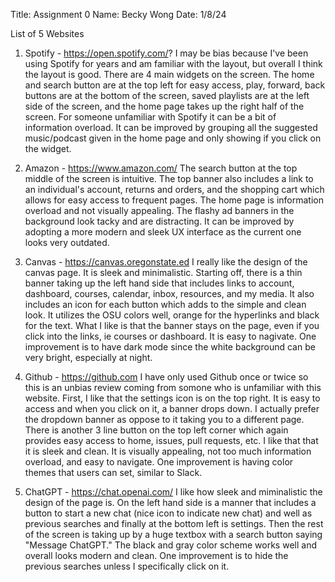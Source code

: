 Title: Assignment 0
Name: Becky Wong
Date: 1/8/24

List of 5 Websites

1. Spotify - https://open.spotify.com/?
I may be bias because I've been using Spotify for years and am familiar with the layout, but overall I think the layout is good. There are 4 main widgets on the screen. The home and search button are at the top left for easy access, play, forward, back buttons are at the bottom of the screen, saved playlists are at the left side of the screen, and the home page takes up the right half of the screen. For someone unfamiliar with Spotify it can be a bit of information overload. It can be improved by grouping all the suggested music/podcast given in the home page and only showing if you click on the widget. 

2. Amazon - https://www.amazon.com/
The search button at the top middle of the screen is intuitive. The top banner also includes a link to an individual's account, returns and orders, and the shopping cart which allows for easy access to frequent pages. The home page is information overload and not visually appealing. The flashy ad banners in the background look tacky and are distracting. It can be improved by adopting a more modern and sleek UX interface as the current one looks very outdated.

3. Canvas - https://canvas.oregonstate.ed
I really like the design of the canvas page. It is sleek and minimalistic. Starting off, there is a thin banner taking up the left hand side that includes links to account, dashboard, courses, calendar, inbox, resources, and my media. It also includes an icon for each button which adds to the simple and clean look. It utilizes the OSU colors well, orange for the hyperlinks and black for the text. What I like is that the banner stays on the page, even if you click into the links, ie courses or dashboard. It is easy to nagivate. One improvement is to have dark mode since the white background can be very bright, especially at night.

4. Github - https://github.com
I have only used Github once or twice so this is an unbias review coming from somone who is unfamiliar with this website. First, I like that the settings icon is on the top right. It is easy to access and when you click on it, a banner drops down. I actually prefer the dropdown banner as oppose to it taking you to a different page. There is another 3 line button on the top left corner which again provides easy access to home, issues, pull requests, etc. I like that that it is sleek and clean. It is visually appealing, not too much information overload, and easy to navigate. One improvement is having color themes that users can set, similar to Slack.

5. ChatGPT - https://chat.openai.com/
I like how sleek and miminalistic the design of the page is. On the left hand side is a manner that includes a button to start a new chat (nice icon to indicate new chat) and well as previous searches and finally at the bottom left is settings. Then the rest of the screen is taking up by a huge textbox with a search button saying "Message ChatGPT." The black and gray color scheme works well and overall looks modern and clean. One improvement is to hide the previous searches unless I specifically click on it. 

